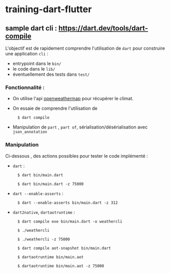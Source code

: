 # training-dart-flutter

## sample dart cli : https://dart.dev/tools/dart-compile 

L'objectif est de rapidement comprendre l'utilisation de `dart` pour construire une application `cli` : 

- entrypoint dans le `bin/`
- le code dans le `lib/`
- éventuellement des tests dans `test/`

### Fonctionnalité : 

- On utilise l'api [openweathermap](https://openweathermap.org/api) pour récupérer le climat.
- On essaie de comprendre l'utilisation de 
    
        $ dart compile


- Manipulation de `part` , `part of`, sérialisation/désérialisation avec `json_annotation`

### Manipulation 

Ci-dessous , des actions possibles pour tester le code implémenté : 

- `dart` : 

        $ dart bin/main.dart 

        $ dart bin/main.dart -z 75000

- `dart --enable-asserts` : 

        $ dart --enable-asserts bin/main.dart -z 312

- `dart2native`, `dartaotruntime`  : 

        $ dart compile exe bin/main.dart -o weathercli

        $ ./weathercli 

        $ ./weathercli -z 75000

        $ dart compile aot-snapshot bin/main.dart 

        $ dartaotruntime bin/main.aot

        $ dartaotruntime bin/main.aot -z 75000
